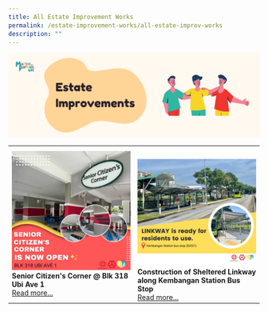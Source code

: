 ```yaml
---
title: All Estate Improvement Works
permalink: /estate-improvement-works/all-estate-improv-works
description: ""
---
```

![](/images/Banners/Estate%20Improvements.png)
<div class="horizontal-scroll"><table width="100%" border="0">
        <tbody><tr>
            <td width="50%" style="border:0px;">
                <img src="/images/Estate Improvements/Senior Citizens.jpg" alt="@ SeniorCitizens" style="width:370px;height:auto;">
                <br>
                <b>Senior Citizen's Corner @ Blk 318 Ubi Ave 1</b><br>
                <a href="/estate-improvement-works/318-senior-citizen-corner">Read more...</a>
            </td>
            <td width="50%" style="border:0px;">
                <img src="/images/Estate Improvements/Kembangan Station Linkway.jpg" alt="@ SeniorCitizens" alt="@ Tanjong Pagar GRC and Radin Mas SMC" style="width:370px;height:auto;">
                <br>
                <b>Construction of Sheltered Linkway along Kembangan Station Bus Stop</b><br>
                <a href="/event-gallery/tanjong-pagar-grc-and-radin-mas-smc">Read more...</a>
            </td>
        </tr>
        <tr>